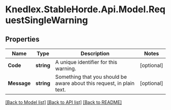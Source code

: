 # Knedlex.StableHorde.Api.Model.RequestSingleWarning

## Properties

Name | Type | Description | Notes
------------ | ------------- | ------------- | -------------
**Code** | **string** | A unique identifier for this warning. | [optional] 
**Message** | **string** | Something that you should be aware about this request, in plain text. | [optional] 

[[Back to Model list]](../README.md#documentation-for-models) [[Back to API list]](../README.md#documentation-for-api-endpoints) [[Back to README]](../README.md)

